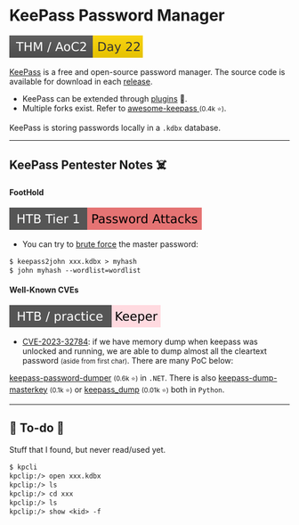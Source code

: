 # KeePass Password Manager

[![adventofcyber2](../../../_badges/thm/adventofcyber2/day22.svg)](https://tryhackme.com/room/adventofcyber2)

<div class="row row-cols-lg-2"><div>

[KeePass](https://keepass.info/) is a free and open-source password manager. The source code is available for download in each [release](https://sourceforge.net/projects/keepass/).

* KeePass can be extended through [plugins](https://keepass.info/plugins.html) 🐲.
* Multiple forks exist. Refer to [
awesome-keepass ](https://github.com/lgg/awesome-keepass) <small>(0.4k ⭐)</small>.

KeePass is storing passwords locally in a `.kdbx` database.
</div><div>
</div></div>

<hr class="sep-both">

## KeePass Pentester Notes ☠️

<div class="row row-cols-lg-2"><div>

#### FootHold

[![password_attacks](../../../_badges/htb/password_attacks.svg)](https://academy.hackthebox.com/course/preview/password-attacks)

* You can try to [brute force](/cybersecurity/cryptography/algorithms/hashing/index.md) the master password:

```shell!
$ keepass2john xxx.kdbx > myhash
$ john myhash --wordlist=wordlist
```
</div><div>

#### Well-Known CVEs

[![keeper](../../../_badges/htb-p/keeper.svg)](https://app.hackthebox.com/machines/Keeper)

* [CVE-2023-32784](https://nvd.nist.gov/vuln/detail/CVE-2023-32784): if we have memory dump when keepass was unlocked and running, we are able to dump almost all the cleartext password <small>(aside from first char)</small>. There are many PoC below:

[keepass-password-dumper](https://github.com/vdohney/keepass-password-dumper) <small>(0.6k ⭐)</small> in `.NET`. There is also [keepass-dump-masterkey](https://github.com/matro7sh/keepass-dump-masterkey) <small>(0.1k ⭐)</small> or [keepass_dump](https://github.com/z-jxy/keepass_dump) <small>(0.01k ⭐)</small> both in `Python`.
</div></div>

<hr class="sep-both">

## 👻 To-do 👻

Stuff that I found, but never read/used yet.

<div class="row row-cols-lg-2"><div>

```shell!
$ kpcli
kpclip:/> open xxx.kdbx
kpclip:/> ls
kpclip:/> cd xxx
kpclip:/> ls
kpclip:/> show <kid> -f
```
</div><div>
</div></div>